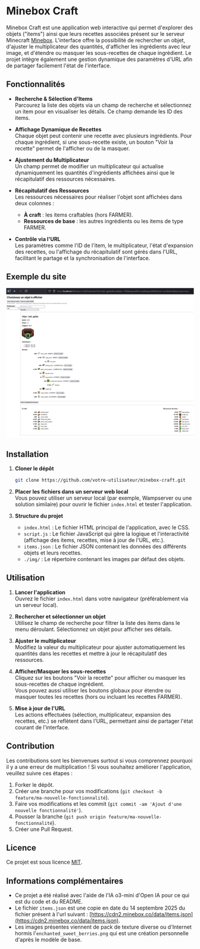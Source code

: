 # Minebox Craft

Minebox Craft est une application web interactive qui permet d'explorer des objets ("items") ainsi que leurs recettes associées présent sur le serveur Minecraft [Minebox](https://minebox.co/). L'interface offre la possibilité de rechercher un objet, d'ajuster le multiplicateur des quantités, d'afficher les ingrédients avec leur image, et d'étendre ou masquer les sous-recettes de chaque ingrédient. Le projet intègre également une gestion dynamique des paramètres d'URL afin de partager facilement l'état de l'interface.

## Fonctionnalités

- **Recherche & Sélection d'Items**  
  Parcourez la liste des objets via un champ de recherche et sélectionnez un item pour en visualiser les détails. Ce champ demande les ID des items.

- **Affichage Dynamique de Recettes**  
  Chaque objet peut contenir une recette avec plusieurs ingrédients. Pour chaque ingrédient, si une sous-recette existe, un bouton "Voir la recette" permet de l'afficher ou de la masquer.

- **Ajustement du Multiplicateur**  
  Un champ permet de modifier un multiplicateur qui actualise dynamiquement les quantités d'ingrédients affichées ainsi que le récapitulatif des ressources nécessaires.

- **Récapitulatif des Ressources**  
  Les ressources nécessaires pour réaliser l'objet sont affichées dans deux colonnes :
  - **À craft** : les items craftables (hors FARMER).
  - **Ressources de base** : les autres ingrédients ou les items de type FARMER.

- **Contrôle via l'URL**  
  Les paramètres comme l'ID de l'item, le multiplicateur, l'état d'expansion des recettes, ou l'affichage du récapitulatif sont gérés dans l'URL, facilitant le partage et la synchronisation de l'interface.

## Exemple du site

![Exemple_MBC](Exemple_MBC.png)

## Installation

1. **Cloner le dépôt**  
   ```bash
   git clone https://github.com/votre-utilisateur/minebox-craft.git
   ```

2. **Placer les fichiers dans un serveur web local**  
   Vous pouvez utiliser un serveur local (par exemple, Wampserver ou une solution similaire) pour ouvrir le fichier `index.html` et tester l'application.

3. **Structure du projet**  
   - `index.html` : Le fichier HTML principal de l'application, avec le CSS.
   - `script.js` : Le fichier JavaScript qui gère la logique et l'interactivité (affichage des items, recettes, mise à jour de l'URL, etc.).
   - `items.json` : Le fichier JSON contenant les données des différents objets et leurs recettes.
   - `./img/` : Le répertoire contenant les images par défaut des objets.

## Utilisation

1. **Lancer l'application**  
   Ouvrez le fichier `index.html` dans votre navigateur (préférablement via un serveur local).

2. **Rechercher et sélectionner un objet**  
   Utilisez le champ de recherche pour filtrer la liste des items dans le menu déroulant. Sélectionnez un objet pour afficher ses détails.

3. **Ajuster le multiplicateur**  
   Modifiez la valeur du multiplicateur pour ajuster automatiquement les quantités dans les recettes et mettre à jour le récapitulatif des ressources.

4. **Afficher/Masquer les sous-recettes**  
   Cliquez sur les boutons "Voir la recette" pour afficher ou masquer les sous-recettes de chaque ingrédient.  
   Vous pouvez aussi utiliser les boutons globaux pour étendre ou masquer toutes les recettes (hors ou incluant les recettes FARMER).

5. **Mise à jour de l'URL**  
   Les actions effectuées (sélection, multiplicateur, expansion des recettes, etc.) se reflètent dans l'URL, permettant ainsi de partager l'état courant de l'interface.

## Contribution

Les contributions sont les bienvenues surtout si vous comprennez pourquoi il y a une erreur de multiplication !
Si vous souhaitez améliorer l'application, veuillez suivre ces étapes :

1. Forker le dépôt.
2. Créer une branche pour vos modifications (`git checkout -b feature/ma-nouvelle-fonctionnalité`).
3. Faire vos modifications et les commit (`git commit -am 'Ajout d'une nouvelle fonctionnalité'`).
4. Pousser la branche (`git push origin feature/ma-nouvelle-fonctionnalité`).
5. Créer une Pull Request.

## Licence

Ce projet est sous licence [MIT](LICENSE).

## Informations complémentaires

- Ce projet a été réalisé avec l'aide de l'IA o3-mini d'Open IA pour ce qui est du code et du README.
- Le fichier `items.json` est une copie en date du 14 septembre 2025 du fichier présent à l'url suivant : [https://cdn2.minebox.co/data/items.json](https://cdn2.minebox.co/data/items.json).
- Les images présentes viennent de pack de texture diverse ou d'Internet hormis l'`enchanted_sweet_berries.png` qui est une création personnelle d'après le modèle de base.
